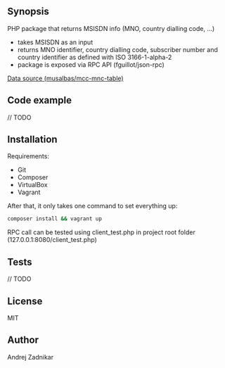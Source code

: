 ## Synopsis
PHP package that returns MSISDN info (MNO, country dialling code, ...)

- takes MSISDN as an input
- returns MNO identifier, country dialling code, subscriber number and country identifier as defined with ISO 3166-1-alpha-2
- package is exposed via RPC API (fguillot/json-rpc)

[Data source (musalbas/mcc-mnc-table)](https://github.com/musalbas/mcc-mnc-table)

## Code example
// TODO

## Installation

Requirements:
- Git
- Composer
- VirtualBox
- Vagrant

After that, it only takes one command to set everything up:
```sh
composer install && vagrant up
```

RPC call can be tested using client_test.php in project root folder (127.0.0.1:8080/client_test.php)

## Tests
// TODO

## License

MIT

## Author
Andrej Zadnikar
